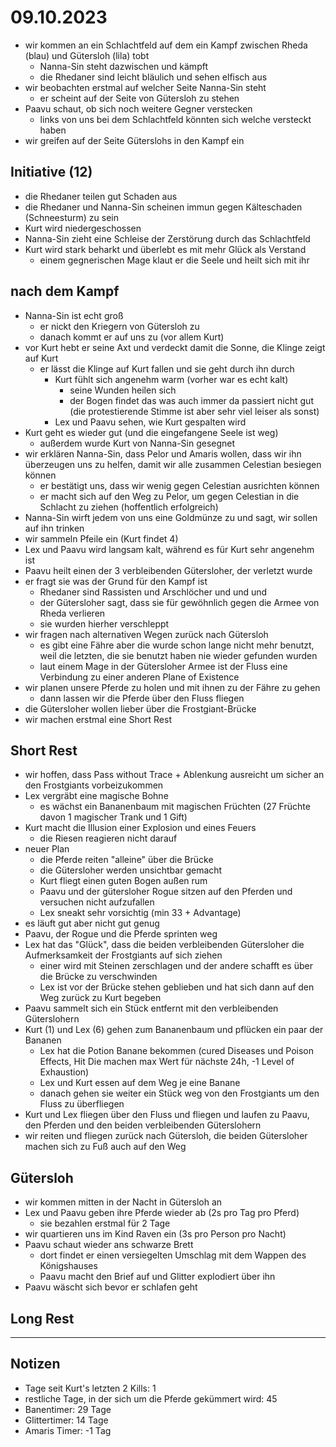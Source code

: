 # 09.10.2023
- wir kommen an ein Schlachtfeld auf dem ein Kampf zwischen Rheda (blau) und Gütersloh (lila) tobt
	- Nanna-Sin steht dazwischen und kämpft
	- die Rhedaner sind leicht bläulich und sehen elfisch aus
- wir beobachten erstmal auf welcher Seite Nanna-Sin steht
	- er scheint auf der Seite von Gütersloh zu stehen
- Paavu schaut, ob sich noch weitere Gegner verstecken
	- links von uns bei dem Schlachtfeld könnten sich welche versteckt haben
- wir greifen auf der Seite Güterslohs in den Kampf ein

## Initiative (12)
- die Rhedaner teilen gut Schaden aus
- die Rhedaner und Nanna-Sin scheinen immun gegen Kälteschaden (Schneesturm) zu sein
- Kurt wird niedergeschossen
- Nanna-Sin zieht eine Schleise der Zerstörung durch das Schlachtfeld
- Kurt wird stark beharkt und überlebt es mit mehr Glück als Verstand
	- einem gegnerischen Mage klaut er die Seele und heilt sich mit ihr

## nach dem Kampf
- Nanna-Sin ist echt groß
	- er nickt den Kriegern von Gütersloh zu
	- danach kommt er auf uns zu (vor allem Kurt)
- vor Kurt hebt er seine Axt und verdeckt damit die Sonne, die Klinge zeigt auf Kurt
	- er lässt die Klinge auf Kurt fallen und sie geht durch ihn durch
		- Kurt fühlt sich angenehm warm (vorher war es echt kalt)
			- seine Wunden heilen sich
			- der Bogen findet das was auch immer da passiert nicht gut (die protestierende Stimme ist aber sehr viel leiser als sonst)
		- Lex und Paavu sehen, wie Kurt gespalten wird
- Kurt geht es wieder gut (und die eingefangene Seele ist weg)
	- außerdem wurde Kurt von Nanna-Sin gesegnet
- wir erklären Nanna-Sin, dass Pelor und Amaris wollen, dass wir ihn überzeugen uns zu helfen, damit wir alle zusammen Celestian besiegen können
	- er bestätigt uns, dass wir wenig gegen Celestian ausrichten können
	- er macht sich auf den Weg zu Pelor, um gegen Celestian in die Schlacht zu ziehen (hoffentlich erfolgreich)
- Nanna-Sin wirft jedem von uns eine Goldmünze zu und sagt, wir sollen auf ihn trinken
- wir sammeln Pfeile ein (Kurt findet 4)
- Lex und Paavu wird langsam kalt, während es für Kurt sehr angenehm ist
- Paavu heilt einen der 3 verbleibenden Gütersloher, der verletzt wurde
- er fragt sie was der Grund für den Kampf ist
	- Rhedaner sind Rassisten und Arschlöcher und und und
	- der Gütersloher sagt, dass sie für gewöhnlich gegen die Armee von Rheda verlieren
	- sie wurden hierher verschleppt
- wir fragen nach alternativen Wegen zurück nach Gütersloh
	- es gibt eine Fähre aber die wurde schon lange nicht mehr benutzt, weil die letzten, die sie benutzt haben nie wieder gefunden wurden
	- laut einem Mage in der Gütersloher Armee ist der Fluss eine Verbindung zu einer anderen Plane of Existence
- wir planen unsere Pferde zu holen und mit ihnen zu der Fähre zu gehen
	- dann lassen wir die Pferde über den Fluss fliegen
- die Gütersloher wollen lieber über die Frostgiant-Brücke
- wir machen erstmal eine Short Rest

## Short Rest
- wir hoffen, dass Pass without Trace + Ablenkung ausreicht um sicher an den Frostgiants vorbeizukommen
- Lex vergräbt eine magische Bohne
	- es wächst ein Bananenbaum mit magischen Früchten (27 Früchte davon 1 magischer Trank und 1 Gift)
- Kurt macht die Illusion einer Explosion und eines Feuers
	- die Riesen reagieren nicht darauf
- neuer Plan
	- die Pferde reiten "alleine" über die Brücke
	- die Gütersloher werden unsichtbar gemacht
	- Kurt fliegt einen guten Bogen außen rum
	- Paavu und der gütersloher Rogue sitzen auf den Pferden und versuchen nicht aufzufallen
	- Lex sneakt sehr vorsichtig (min 33 + Advantage)
- es läuft gut aber nicht gut genug
- Paavu, der Rogue und die Pferde sprinten weg
- Lex hat das "Glück", dass die beiden verbleibenden Gütersloher die Aufmerksamkeit der Frostgiants auf sich ziehen
	- einer wird mit Steinen zerschlagen und der andere schafft es über die Brücke zu verschwinden
	- Lex ist vor der Brücke stehen geblieben und hat sich dann auf den Weg zurück zu Kurt begeben
- Paavu sammelt sich ein Stück entfernt mit den verbleibenden Güterslohern
- Kurt (1) und Lex (6) gehen zum Bananenbaum und pflücken ein paar der Bananen
	- Lex hat die Potion Banane bekommen (cured Diseases und Poison Effects, Hit Die machen max Wert für nächste 24h, -1 Level of Exhaustion)
	- Lex und Kurt essen auf dem Weg je eine Banane
	- danach gehen sie weiter ein Stück weg von den Frostgiants um den Fluss zu überfliegen
- Kurt und Lex fliegen über den Fluss und fliegen und laufen zu Paavu, den Pferden und den beiden verbleibenden Güterslohern
- wir reiten und fliegen zurück nach Gütersloh, die beiden Gütersloher machen sich zu Fuß auch auf den Weg

## Gütersloh
- wir kommen mitten in der Nacht in Gütersloh an
- Lex und Paavu geben ihre Pferde wieder ab (2s pro Tag pro Pferd)
	- sie bezahlen erstmal für 2 Tage
- wir quartieren uns im Kind Raven ein (3s pro Person pro Nacht)
- Paavu schaut wieder ans schwarze Brett
	- dort findet er einen versiegelten Umschlag mit dem Wappen des Königshauses
	- Paavu macht den Brief auf und Glitter explodiert über ihn
- Paavu wäscht sich bevor er schlafen geht

## Long Rest

---
## Notizen
- Tage seit Kurt's letzten 2 Kills: 1
- restliche Tage, in der sich um die Pferde gekümmert wird: 45
- Banentimer: 29 Tage
- Glittertimer: 14 Tage
- Amaris Timer: -1 Tag